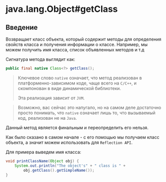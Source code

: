 # java.lang.Object#getClass

## Введение

Возвращает класс объекта, который содержит методы для определения свойств класса и получения информации о классе.
Например, мы можем получить имя класса, список объявленных методов и т.д

Сигнатура метода выглядит как:

```java
public final native Class<?> getClass();
```

> Ключевое слово `native` означает, что метод реализован в платформенно-зависимом коде, чаще всего на `C/C++`, и скомпонован в виде динамической библиотеки.
>
> Эта реализация зависит от `JVM`.

> Возможно, вас сейчас это напугало, но на самом деле достаточно просто понимать, что 
> `native` означает лишь то, что вызываемый код, реализован не на `Java`.

Данный метод является финальным и переопределить его нельзя.

Как было сказано в самом начале - с его помощью мы получаем класс объекта, а значит можем использовать для `Reflection API`.

Для примера выведем имя класса:

```java
void printClassName(Object obj) {
    System.out.println("The object's" + " class is " +
        obj.getClass().getSimpleName());
}
```
